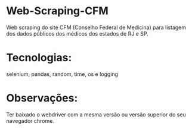 # Web-Scraping-CFM
Web scraping do site CFM (Conselho Federal de Medicina) para listagem dos dados públicos dos médicos dos estados de RJ e SP.

# Tecnologias:
selenium, pandas, random, time, os e logging

# Observações:
Ter baixado o webdriver com a mesma versão ou versão superior do seu navegador chrome.
